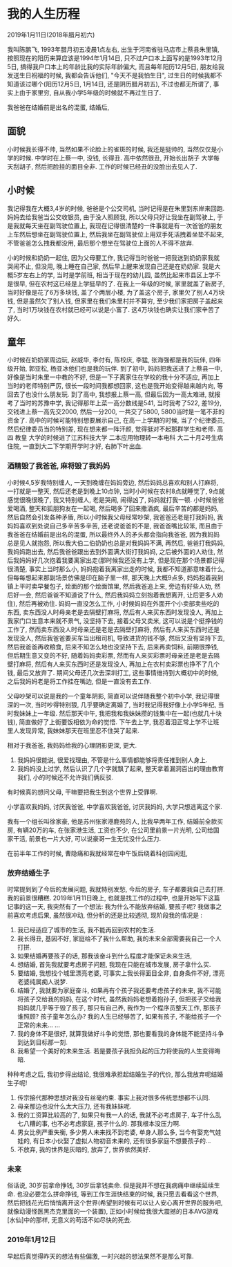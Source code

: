 # 我的人生历程

2019年1月11日(2018年腊月初六)

我叫陈鹏飞, 1993年腊月初五凌晨1点左右, 出生于河南省驻马店市上蔡县朱里镇, 按照现在的阳历来算应该是1994年1月14日, 只不过户口本上面写的是1993年12月5日, 搞得我户口本上的年龄比我的实际年龄偏大, 而且每年阳历12月5日, 朋友给我发送生日祝福的时候, 我都会告诉他们, "今天不是我怕生日", 过生日的时候我都不知道该过哪个(阳历12月5日, 1月14日, 还是阴历腊月初五), 不过也都无所谓了, 事实上由于家里穷, 自从我小学5年级的时候就不再过生日了.

我爸爸在结婚前是出名的混蛋, 结婚后,

## 面貌

小时候我长得不帅, 当然如果不论脸上的雀斑的时候, 我还是挺帅的, 当然仅仅是小学的时候.
中学时在上蔡一中, 没钱, 长得丑.
高中依然很丑, 开始长出胡子
大学每天刮胡子, 然后把脸挂的面目全非.
工作的时候已经丑的没脸出去见人了.

## 小时候

我记得我在大概3,4岁的时候, 爸爸是个公交司机, 当时记得是在朱里到东岸来回跑. 妈妈去给我爸当公交收银员, 由于没人照顾我, 所以父母只好让我坐在副驾驶上, 于是我就每天坐在副驾驶位置上, 我现在记得很清楚的一件事就是有一次爸爸的朋友上车然后想坐在副驾驶位置上, 然后我坐在副驾驶位上用双手死活拽着坐垫不起来, 不管爸爸怎么拽我都没用, 最后那个想坐在驾驶位上面的人不得不放弃.

小的时候和奶奶一起住, 因为父母要工作, 我记得当时爸爸一把我送到奶奶家我就哭闹不止, 但没用, 晚上睡在自己家, 然后早上醒来发现自己还是在奶奶家.
我是大概5岁左右上的学, 当时是学前班, 相当于现在的幼儿园, 虽然比起来市县区上学不是很早, 但在农村这已经是上学挺早的了.
在我上一年级的时候, 家里就盖了新房子, 当时好像是花了6万多块钱, 盖了个两层小楼, 为了盖这个房子, 家里欠了别人4万块钱, 但是虽然欠了别人钱, 但家里在我们朱里村并不算穷, 至少我们家把房子盖起来了, 当时1万块钱在农村就已经可以说是小富了. 这4万块钱也确实让我们家辛苦了好久.

## 童年

小时候在奶奶家周边玩, 赵威华, 李付有, 陈校庆, 李猛, 张海强都是我的玩伴, 四年级开始, 郭亚松, 杨亚冰他们也是我的玩伴.
到了初中, 妈妈把我送进了上蔡县一中, 好像是当时朱里一中教的不好, 但是一下子离家住在学校的我十分不适应, 再加上当时的老师特别严厉, 很长一段时间我都想回家, 这也是我开始变得越来越内向, 等回去了也没什么朋友玩.
到了高中, 我想报上蔡一高, 但最后因为一高太难进, 就报考了当时的苏豫中学, 我记得那年上菜一高分数线是541, 当时我考了522, 差19分, 交钱进上蔡一高先交2000, 然后一分200, 一共交了5800, 5800当时是一笔不菲的资金了.
高中的时候可能特别想要展示自己, 在高一上学期的时候, 当了个纪律委员, 然后纪律委员当的特别差, 现在想来都一阵汗颜, 觉得挺对不起那群学生和老师.
高四
教皇
大学的时候进了江苏科技大学
二本应用物理转一本电科
大二十月2号生病住院, 一直到大二下学期开学时才好, 右肺下叶出血.

### 酒精毁了我爸爸, 麻将毁了我妈妈

小时候4,5岁我特别缠人, 一天到晚缠在妈妈旁边, 然后妈妈总喜欢和别人打麻将, 一打就是一整天, 然后还老是到晚上10点钟, 当时小时候在农村8点就睡觉了, 9点就感觉很晚很晚了, 我又特别缠人, 老是哭闹, 闹得凶了, 妈妈就打我一顿.
小时候爸爸爱喝酒, 整天和狐朋狗友在一起喝, 然后喝多了回来撒酒疯, 最后辛苦的都是妈妈, 然后自然会引发各种矛盾, 所以小时候我父母经常吵架, 我爸爸还老是打我妈妈, 我妈妈喜欢到处说自己多辛苦多辛苦, 还老说爸爸的不是, 我爸爸嘴比较笨, 而且由于我爸爸在结婚前是出名的混蛋, 所以最终外人的矛头都会指向我爸爸, 因为我妈妈总是见人就抱怨, 所以我大伯二伯奶奶也总是对我妈妈不满, 再然后, 爸爸打我妈妈, 我妈妈跑出去, 然后我爸爸跟出去到外面满大街打我妈妈, 之后被外面的人劝住, 然后我妈妈好几次抱着我要离家出走(那时候我还没有上学, 但是现在那个场景都记得很清楚, 事实上当时那么小, 妈妈抱着我离家出走的时候, 我都不知道那意味着什么, 但每每想起来那副场景仿佛是印在脑子里一样, 那天晚上大概9点多, 妈妈抱着我到镇上平时卖早餐包子, 烩面的那个烩面馆里, 然后我爸追上来, 旁边有好些人劝, 然后好一会, 然后爸爸不知道说了什么, 然后我妈妈立刻抱着我想离开, 让后更多人劝住), 然后再被劝住.
妈妈一直没怎么工作, 小时候妈妈在外面开个小卖部卖些吃的东西, 卖东西没人时母亲老是去隔壁打麻将, 然后有人来买东西时发现没人, 再加上我家门口生意本来就不景气, 没坚持下去, 接着父母又卖米, 这可以说是个挺挣钱的工作了, 然而卖东西没人时母亲还是老是去隔壁打麻将, 然后有人来买东西时还是发现没人, 然后我爸爸要买车当出租司机, 导致进货的钱不够, 然后又没有坚持下去, 然后我爸爸再收粮食, 后来不知怎么地也没坚持下去, 后来再卖饲料, 前期很挣钱, 但后期生意又变的不好, 随着妈妈卖彩票, 然而有人来买彩票时母亲还是老是去隔壁打麻将, 然后有人来买东西时还是发现没人, 再加上在农村卖彩票也挣不了几个钱, 最后又放弃了. 期间父母还几次去深圳打工, 这些事情维持到大概初中的时候, 之后我妈妈老是将工作挂在嘴边, 但是一直没有去工作.

父母吵架可以说是我的一个童年阴影, 简直可以说伴随我整个初中小学, 我记得很深的一次, 当时吵得特别狠, 几乎要确定离婚了, 当时我记得我好像上小学5年纪, 当时我妹妹上一年级. 然后那天中午, 我把我和我妹妹攒的钱集中在一起(也就几十块钱), 简直做好了上街要饭相依为命的觉悟. 下午去上学, 我忍着泪正常上学不让班里人发现异常, 我妹妹那天在班里忍不住哭了起来.

相对于我爸爸, 我妈妈给我的心理阴影更深, 更大.

1. 我妈妈很能说, 很爱找理由, 不管是什么事情都能够将责任推到别人身上.
2. 我妈妈没上过学, 然后认识了几个字就飘了起来, 整天拿着漏洞百出的理由教育我们, 小的时候还不允许我们俩反驳.

有时候真的想问父母, 干嘛要把我生到这个世界上受罪啊.

小学喜欢我妈妈, 讨厌我爸爸, 中学喜欢我爸爸, 讨厌我妈妈, 大学只想逃离这个家.


我有一个组长叫徐家豪, 他是苏州张家港鹿苑的人, 比我早两年工作, 结婚前全款买房, 有辆20万的车, 在张家港生活, 工资也不少, 在公司里前景一片光明, 公司给国家干活, 前景也一片大好, 可以说豪哥一生无忧没什么压力.

在前半年工作的时候, 曹隐痛和我就经常在中午饭后绕着科创园闲逛, 

### 放弃结婚生子

时常提到到了今后的发展问题, 我就特别发愁, 今后的房子, 车子都要我自己去打拼. 我的前景很糟糕.
2019年1月11日晚上, 也就是找工作的过程中, 也是开始写下这篇记事的这一天, 我突然有了一个想法: 我为什么不能放弃结婚, 要孩子呢?
我做事之前喜欢考虑后果, 虽然很冲动, 但分析的还是比较透彻, 现阶段我的情况是 :

1. 我已经适应了城市的生活, 我不能再回到农村的生活.
2. 我长得丑, 基因不好, 家庭给不了我什么帮助, 我的未来全部需要我自己一个人打拼.
3. 如果结婚再要孩子的话, 那我该奋斗到什么程度才能保证未来生活,
4. 想结婚, 首先我就要考虑房子问题, 我现在只能在城市发展, 房子拿什么买.
5. 要结婚, 我想找个城里漂亮老婆, 可事实上我长得面目全非, 自身条件不好, 漂亮老婆纯属痴人说梦.
6. 结婚了, 我就要为家庭奋斗, 如果再有个孩子我还要考虑孩子的未来, 我不可能将孩子交给我的妈妈, 在这个时代, 虽然我妈妈老想着抱孙子, 但把孩子交给我妈妈就几乎等于毁了孩子, 那只有自己养, 我作为一个程序员整天工作, 那孩子谁照顾? 孩子童年怎么办? 我的人生已经够苦了, 如果有孩子, 不能给孩子一个正常的未来... ...
7. 我的身体不是很好, 就算我做好斗争的觉悟, 那也要看我的身体能不能坚持斗争到达到目标那一刻.
8. 我希望一个美好的未来生活. 若是要孩子我担负起的压力将使我的人生变得晦暗.

种种考虑之后, 我初步得出结论, 我很难承担起结婚生子的代价, 那么我放弃呢结婚生子呢! 

1. 传宗接代那种思想对我没有丝毫约束. 事实上我对很多传统思想都不认同.
2. 母亲那边也没什么太大压力, 还有我妹妹呢.
3. 我的工资算比较高的了, 如果只有我一人的话, 我就不必考虑房子, 车子什么乱七八糟的事, 也不必考虑家庭, 孩子什么的. 那我根本没压力啊.
4. 男女比例严重失衡, 多少男人未来找不到老婆, 单身人那么多, 当今有娶充气娃娃的, 有日本小伙娶了虚拟人物初音未来的, 还有很多家庭不想要孩子的...
5. 不放弃, 我的世界是灰暗的, 放弃了, 世界依然美好.

### 未来

俗话说, 30岁前拿命挣钱, 30岁后拿钱卖命. 但是我并不想在我病痛中继续延续生命. 也没必要怎么拼命挣钱, 等到工作生涯快结束的时候, 我只愿去看看这个世界, 然后把钱花光后悄悄离开这个世界(希望到时候有可以让人安心离开世界的服务吧, 就像动漫怪医黑杰克里面的一个装置), 正如小时候给我很大震撼的日本AVG游戏[水仙]中的那样, 无意义的苟活不如尽快的死去.

### 2019年1月12日

早起后真觉得昨天的想法有些偏激, 一时兴起的想法果然不是那么可靠.